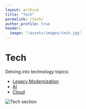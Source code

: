 ```yaml
---
layout: archive
title: "Tech"
permalink: /tech/
author_profile: true
header:
  image: "/assets/images/tech.jpg"
---
```


# Tech

Delving into technology topics:

- [Legacy Modernization](legacy-modernization/)
- [AI](ai/)
- [Cloud](cloud/)

![Tech section](/assets/images/tech.jpg)